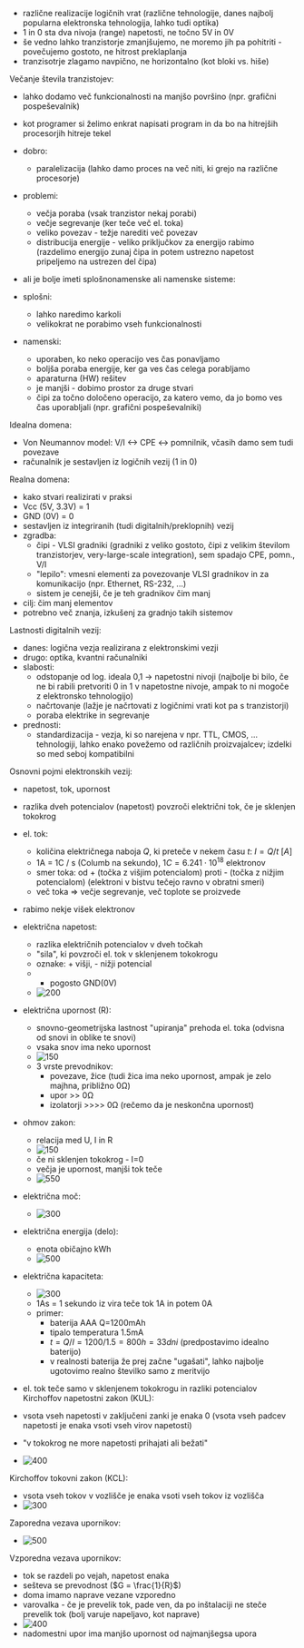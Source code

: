 - različne realizacije logičnih vrat (različne tehnologije, danes najbolj popularna elektronska tehnologija, lahko tudi optika)
- 1 in 0 sta dva nivoja (range) napetosti, ne točno 5V in 0V
- še vedno lahko tranzistorje zmanjšujemo, ne moremo jih pa pohitriti - povečujemo gostoto, ne hitrost preklaplanja
- tranzisotrje zlagamo navpično, ne horizontalno (kot bloki vs. hiše)

Večanje števila tranzistojev:
- lahko dodamo več funkcionalnosti na manjšo površino (npr. grafični pospeševalnik)
- kot programer si želimo enkrat napisati program in da bo na hitrejših procesorjih hitreje tekel
- dobro:
	- paralelizacija (lahko damo proces na več niti, ki grejo na različne procesorje)
- problemi:
	- večja poraba (vsak tranzistor nekaj porabi)
	- večje segrevanje (ker teče več el. toka)
	- veliko povezav - težje narediti več povezav
	- distribucija energije - veliko priključkov za energijo rabimo (razdelimo energijo zunaj čipa in potem ustrezno napetost pripeljemo na ustrezen del čipa)

- ali je bolje imeti splošnonamenske ali namenske sisteme:
- splošni:
	- lahko naredimo karkoli
	- velikokrat ne porabimo vseh funkcionalnosti
- namenski:
	- uporaben, ko neko operacijo ves čas ponavljamo
	- boljša poraba energije, ker ga ves čas celega porabljamo
	- aparaturna (HW) rešitev
	- je manjši - dobimo prostor za druge stvari
	- čipi za točno določeno operacijo, za katero vemo, da jo bomo ves čas uporabljali (npr. grafični pospeševalniki)

Idealna domena:
- Von Neumannov model: V/I <-> CPE <-> pomnilnik, včasih damo sem tudi povezave
- računalnik je sestavljen iz logičnih vezij (1 in 0)

Realna domena:
- kako stvari realizirati v praksi
- Vcc (5V, 3.3V) = 1
- GND (0V) = 0
- sestavljen iz integriranih (tudi digitalnih/preklopnih) vezij
- zgradba:
	- čipi - VLSI gradniki (gradniki z veliko gostoto, čipi z velikim številom tranzistorjev, very-large-scale integration), sem spadajo CPE, pomn., V/I
	- "lepilo": vmesni elementi za povezovanje VLSI gradnikov in za komunikacijo (npr. Ethernet, RS-232, ...)
	- sistem je cenejši, če je teh gradnikov čim manj
- cilj: čim manj elementov
- potrebno več znanja, izkušenj za gradnjo takih sistemov

Lastnosti digitalnih vezij:
- danes: logična vezja realizirana z elektronskimi vezji
- drugo: optika, kvantni računalniki
- slabosti:
	- odstopanje od log. ideala 0,1 -> napetostni nivoji (najbolje bi bilo, če ne bi rabili pretvoriti 0 in 1 v napetostne nivoje, ampak to ni mogoče z elektronsko tehnologijo)
	- načrtovanje (lažje je načrtovati z logičnimi vrati kot pa s tranzistorji)
	- poraba elektrike in segrevanje
- prednosti:
	- standardizacija - vezja, ki so narejena v npr. TTL, CMOS, ... tehnologiji, lahko enako povežemo od različnih proizvajalcev; izdelki so med seboj kompatibilni

Osnovni pojmi elektronskih vezij:
- napetost, tok, upornost
- razlika dveh potencialov (napetost) povzroči električni tok, če je sklenjen tokokrog
- el. tok:
	- količina električnega naboja $Q$, ki preteče v nekem času $t$: $I = Q/t$ $[A]$
	- 1A = 1C / s (Columb na sekundo), $1C = 6.241 \cdot 10^{18}$ elektronov
	- smer toka: od + (točka z višjim potencialom) proti - (točka z nižjim potencialom) (elektroni v bistvu tečejo ravno v obratni smeri)
	- več toka => večje segrevanje, več toplote se proizvede
- rabimo nekje višek elektronov
- električna napetost:
	- razlika električnih potencialov v dveh točkah
	- "sila", ki povzroči el. tok v sklenjenem tokokrogu
	- oznake: + višji, - nižji potencial
	- - pogosto GND(0V)
	- ![200](../../Images2/Pasted%20image%2020241008115719.png)
- električna upornost (R):
	- snovno-geometrijska lastnost "upiranja" prehoda el. toka (odvisna od snovi in oblike te snovi)
	- vsaka snov ima neko upornost
	- ![150](../../Images2/Pasted%20image%2020241008120124.png)
	- 3 vrste prevodnikov:
		- povezave, žice (tudi žica ima neko upornost, ampak je zelo majhna, približno 0Ω)
		- upor >> 0Ω
		- izolatorji >>>> 0Ω (rečemo da je neskončna upornost)
- ohmov zakon:
	- relacija med U, I in R
	- ![150](../../Images2/Pasted%20image%2020241008122053.png)
	- če ni sklenjen tokokrog - I=0
	- večja je upornost, manjši tok teče
	- ![550](../../Images2/Pasted%20image%2020241008122636.png)
- električna moč:
	- ![300](../../Images2/Pasted%20image%2020241008122721.png)
- električna energija (delo):
	- enota običajno kWh
	- ![500](../../Images2/Pasted%20image%2020241008123103.png)
- električna kapaciteta:
	- ![300](../../Images2/Pasted%20image%2020241008123204.png)
	- 1As = 1 sekundo iz vira teče tok 1A in potem 0A
	- primer:
		- baterija AAA Q=1200mAh
		- tipalo temperatura 1.5mA
		- $t = Q/I = 1200 / 1.5 = 800h = 33dni$ (predpostavimo idealno baterijo)
		- v realnosti baterija že prej začne "ugašati", lahko najbolje ugotovimo realno številko samo z meritvijo

- el. tok teče samo v sklenjenem tokokrogu in razliki potencialov
Kirchoffov napetostni zakon (KUL):
- vsota vseh napetosti v zaključeni zanki je enaka 0 (vsota vseh padcev napetosti je enaka vsoti vseh virov napetosti)
- "v tokokrog ne more napetosti prihajati ali bežati"
- ![400](../../Images2/Pasted%20image%2020241008124603.png)

Kirchoffov tokovni zakon (KCL):
- vsota vseh tokov v vozlišče je enaka vsoti vseh tokov iz vozlišča
- ![300](../../Images2/Pasted%20image%2020241008125034.png)

Zaporedna vezava upornikov:
- ![500](../../Images2/Pasted%20image%2020241008125604.png)

Vzporedna vezava upornikov:
- tok se razdeli po vejah, napetost enaka
- sešteva se prevodnost ($G = \frac{1}{R}$)
- doma imamo naprave vezane vzporedno
- varovalka - če je prevelik tok, pade ven, da po inštalaciji ne steče prevelik tok (bolj varuje napeljavo, kot naprave)
- ![400](../../Images2/Pasted%20image%2020241015105905.png)
- nadomestni upor ima manjšo upornost od najmanjšegsa upora